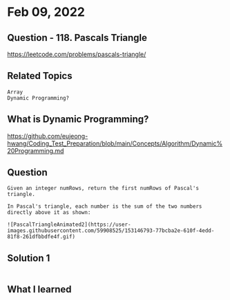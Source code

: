 # Feb 09, 2022
## Question - 118. Pascals Triangle
https://leetcode.com/problems/pascals-triangle/

## Related Topics
    Array
    Dynamic Programming?

## What is Dynamic Programming?

https://github.com/eujeong-hwang/Coding_Test_Preparation/blob/main/Concepts/Algorithm/Dynamic%20Programming.md

## Question

    Given an integer numRows, return the first numRows of Pascal's triangle.

    In Pascal's triangle, each number is the sum of the two numbers directly above it as shown:

    ![PascalTriangleAnimated2](https://user-images.githubusercontent.com/59908525/153146793-77bcba2e-610f-4edd-81f8-261dfbbdfe4f.gif)

## Solution 1 
```

```

## What I learned 
